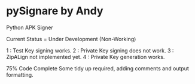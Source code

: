 pySignare by Andy
=================

Python APK Signer

Current Status = Under Development (Non-Working)

 1 : Test Key signing works.
 2 : Private Key signing does not work.
 3 : ZipALign not implemented yet.
 4 : Private Key generation works.

 75% Code Complete
 Some tidy up required, adding comments and output formatting.